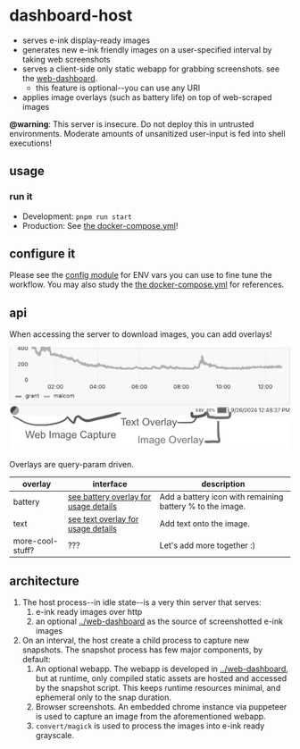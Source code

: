 # dashboard-host

- serves e-ink display-ready images
- generates new e-ink friendly images on a user-specified interval by taking web
  screenshots
- serves a client-side only static webapp for grabbing screenshots. see the
  [web-dashboard](../web-dashboard/).
  - this feature is optional--you can use any URI
- applies image overlays (such as battery life) on top of web-scraped images

**@warning**: This server is insecure. Do not deploy this in untrusted
environments. Moderate amounts of unsanitized user-input is fed into shell
executions!

## usage

### run it

- Development: `pnpm run start`
- Production: See [the docker-compose.yml](../../docker-compose.yaml)!

## configure it

Please see the [config module](./src/lib/config.ts) for ENV vars you can use to
fine tune the workflow. You may also study the
[the docker-compose.yml](../../docker-compose.yaml) for references.

## api

When accessing the server to download images, you can add overlays!

![overlay features](./features.png)

Overlays are query-param driven.

| overlay          | interface                                                             | description                                               |
| ---------------- | --------------------------------------------------------------------- | --------------------------------------------------------- |
| battery          | [see battery overlay for usage details](.src/lib/overlays/battery.ts) | Add a battery icon with remaining battery % to the image. |
| text             | [see text overlay for usage details](./src/lib/overlays/text.ts)      | Add text onto the image.                                  |
| more-cool-stuff? | ???                                                                   | Let's add more together :)                                |

## architecture

1. The host process--in idle state--is a very thin server that serves:
   1. e-ink ready images over http
   2. an optional [../web-dashboard](../web-dashboard/) as the source of
      screenshotted e-ink images
2. On an interval, the host create a child process to capture new snapshots. The
   snapshot process has few major components, by default:
   1. An optional webapp. The webapp is developed in
      [../web-dashboard](../web-dashboard/), but at runtime, only compiled
      static assets are hosted and accessed by the snapshot script. This keeps
      runtime resources minimal, and ephemeral only to the snap duration.
   2. Browser screenshots. An embedded chrome instance via puppeteer is used to
      capture an image from the aforementioned webapp.
   3. `convert/magick` is used to process the images into e-ink ready grayscale.
